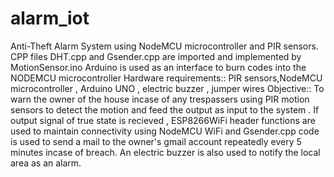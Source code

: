 # alarm_iot
Anti-Theft Alarm System using NodeMCU microcontroller and PIR sensors.
CPP files DHT.cpp and Gsender.cpp are imported and implemented by MotionSensor.ino
Arduino is used as an interface to burn codes into the NODEMCU microcontroller
Hardware requirements:: PIR sensors,NodeMCU microcontroller , Arduino UNO , electric buzzer , jumper wires
Objective::
          To warn the owner of the house incase of any trespassers using PIR motion sensors to detect the motion
          and feed the output as input to the system . If output signal of true state is recieved , ESP8266WiFi
          header functions are used to maintain connectivity using NodeMCU WiFi and Gsender.cpp code is used to
          send a mail to the owner's gmail account repeatedly every 5 minutes incase of breach. An electric buzzer is
          also used to notify the local area as an alarm.
